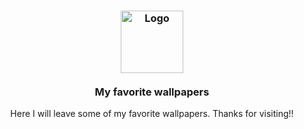 <h3 align="center">
<img src="https://i.postimg.cc/Y01dSqbY/imagen-2024-02-07-191429232.png" width="100" alt="Logo"/><br/>
  <br>
 My favorite wallpapers
</h3>

<p align="center">
Here I will leave some of my favorite wallpapers. Thanks for visiting!!
</p>

